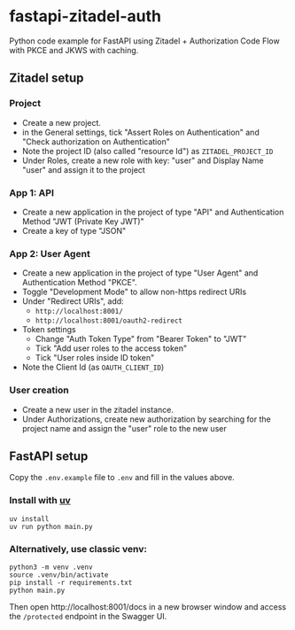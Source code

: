 # fastapi-zitadel-auth

Python code example for FastAPI using Zitadel + Authorization Code Flow with PKCE and JKWS with caching.

## Zitadel setup

### Project
* Create a new project. 
* in the General settings, tick "Assert Roles on Authentication" and "Check authorization on Authentication"
* Note the project ID (also called "resource Id") as `ZITADEL_PROJECT_ID`
* Under Roles, create a new role with key: "user" and Display Name "user" and assign it to the project

### App 1: API
* Create a new application in the project of type "API" and Authentication Method "JWT (Private Key JWT)"
* Create a key of type "JSON"

### App 2: User Agent
* Create a new application in the project of type "User Agent" and Authentication Method "PKCE".
* Toggle "Development Mode" to allow non-https redirect URIs
* Under "Redirect URIs", add:
  * `http://localhost:8001/`
  * `http://localhost:8001/oauth2-redirect`
* Token settings
  * Change "Auth Token Type" from "Bearer Token" to "JWT"
  * Tick "Add user roles to the access token"
  * Tick "User roles inside ID token"
* Note the Client Id (as `OAUTH_CLIENT_ID`)

### User creation
* Create a new user in the zitadel instance.
* Under Authorizations, create new authorization by searching for the project name and assign the "user" role to the new user


## FastAPI setup

Copy the `.env.example` file to `.env` and fill in the values above.

### Install with [uv](https://docs.astral.sh/uv/)

```
uv install
uv run python main.py
```

### Alternatively, use classic venv:

```angular2html
python3 -m venv .venv
source .venv/bin/activate
pip install -r requirements.txt
python main.py
```

Then open http://localhost:8001/docs in a new browser window and access the `/protected` endpoint in the Swagger UI.



